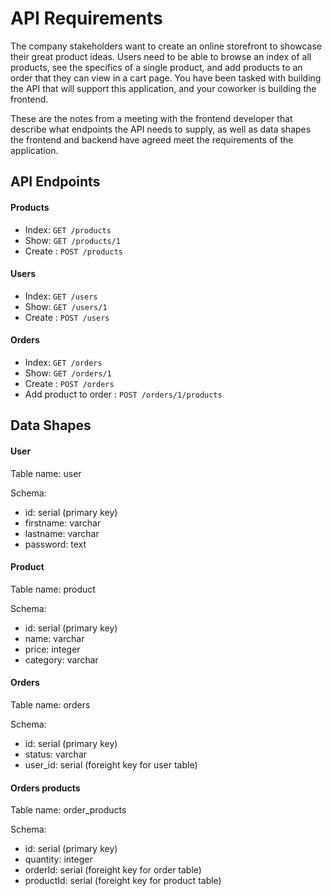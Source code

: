# API Requirements
The company stakeholders want to create an online storefront to showcase their great product ideas. Users need to be able to browse an index of all products, see the specifics of a single product, and add products to an order that they can view in a cart page. You have been tasked with building the API that will support this application, and your coworker is building the frontend.

These are the notes from a meeting with the frontend developer that describe what endpoints the API needs to supply, as well as data shapes the frontend and backend have agreed meet the requirements of the application. 

## API Endpoints
#### Products
- Index: `GET /products`
- Show: `GET /products/1`
- Create : `POST /products`

#### Users
- Index: `GET /users`
- Show: `GET /users/1`
- Create : `POST /users`

#### Orders
- Index: `GET /orders`
- Show: `GET /orders/1`
- Create : `POST /orders`
- Add product to order : `POST /orders/1/products`

## Data Shapes
#### User
Table name: user

Schema:
- id: serial (primary key)
- firstname: varchar
- lastname: varchar
- password: text

#### Product
Table name: product

Schema:
- id: serial (primary key)
- name: varchar
- price: integer
- category: varchar

#### Orders
Table name: orders

Schema:
- id: serial (primary key)
- status: varchar
- user_id: serial (foreight key for user table)

#### Orders products
Table name: order_products

Schema:
- id: serial (primary key)
- quantity: integer
- orderId: serial (foreight key for order table)
- productId: serial (foreight key for product table)
